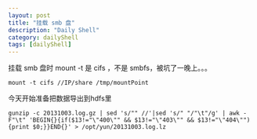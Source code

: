```yaml
---
layout: post
title: "挂载 smb 盘"
description: "Daily Shell"
category: dailyShell
tags: [dailyShell]
---
```



挂载 smb 盘时 mount -t 是 cifs ，不是 smbfs，被坑了一晚上。。。

    mount -t cifs //IP/share /tmp/mountPoint

今天开始准备把数据导出到hdfs里

    gunzip -c 20131003.log.gz | sed 's/"" //'|sed 's/" "/"\t"/g' | awk -F"\t" 'BEGIN{}{if($13!="\"400\"" && $13!="\"403\"" && $13!="\"404\""){print $0;}}END{}' > /opt/yun/20131003.log.lz
